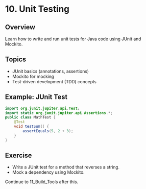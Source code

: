 # 10. Unit Testing

## Overview
Learn how to write and run unit tests for Java code using JUnit and Mockito.

## Topics
- JUnit basics (annotations, assertions)
- Mockito for mocking
- Test-driven development (TDD) concepts

## Example: JUnit Test
```java
import org.junit.jupiter.api.Test;
import static org.junit.jupiter.api.Assertions.*;
public class MathTest {
    @Test
    void testSum() {
        assertEquals(5, 2 + 3);
    }
}
```

## Exercise
- Write a JUnit test for a method that reverses a string.
- Mock a dependency using Mockito.

Continue to 11_Build_Tools after this.
